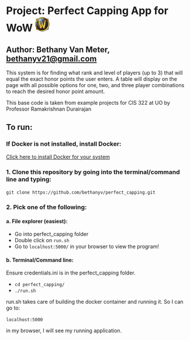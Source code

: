 # Project: Perfect Capping App for WoW ![alt text](https://github.com/bethanyv/perfect_capping/blob/master/perfect_capping/static/images/small_logo_3.png "Wow Logo")
## Author: Bethany Van Meter, bethanyv21@gmail.com
This system is for finding what rank and level of players (up to 3) that will equal the exact honor points the user enters.
A table will display on the page with all possible options for one, two, and three player combinations to reach the desired honor point amount.

This base code is taken from example projects for CIS 322 at UO by Professor Ramakrishnan Durairajan 

## To run:

### If Docker is not installed, install Docker:
[Click here to install Docker for your system](https://docs.docker.com/get-docker/ "Get Docker")

### 1. Clone this repository by going into the terminal/command line and typing:

`git clone https://github.com/bethanyv/perfect_capping.git`

### 2. Pick one of the following:
#### a. File explorer (easiest):

* Go into perfect_capping folder
* Double click on `run.sh`
* Go to `localhost:5000/` in your browser to view the program!

#### b. Terminal/Command line:

Ensure credentials.ini is in the perfect_capping folder.

* `cd perfect_capping/`
* `./run.sh`

run.sh takes care of building the docker container and running it. So I can go to:

`localhost:5000`

in my browser, I will see my running application.
